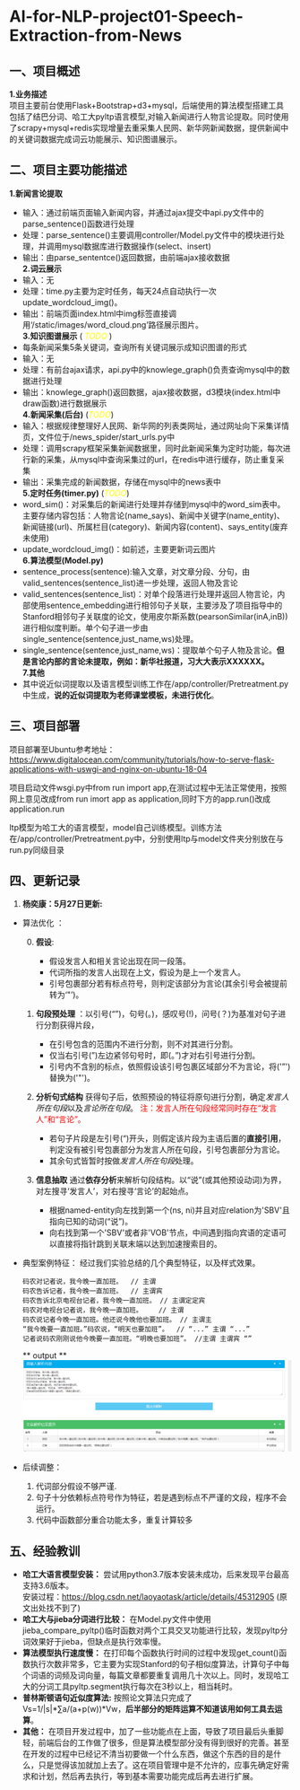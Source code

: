 # AI-for-NLP-project01-Speech-Extraction-from-News

## 一、项目概述

**1.业务描述**  
项目主要前台使用Flask+Bootstrap+d3+mysql，后端使用的算法模型搭建工具包括了结巴分词、哈工大pyltp语言模型,对输入新闻进行人物言论提取。同时使用了scrapy+mysql+redis实现增量去重采集人民网、新华网新闻数据，提供新闻中的关键词数据完成词云功能展示、知识图谱展示。

## 二、项目主要功能描述

**1.新闻言论提取**  
+ 输入：通过前端页面输入新闻内容，并通过ajax提交中api.py文件中的parse_sentence()函数进行处理  
+ 处理：parse_sentence()主要调用controller/Model.py文件中的模块进行处理，并调用mysql数据库进行数据操作(select、insert)  
+ 输出：由parse_sententce()返回数据，由前端ajax接收数据  
**2.词云展示**  
+ 输入：无  
+ 处理：time.py主要为定时任务，每天24点自动执行一次update_wordcloud_img()。  
+ 输出：前端页面index.html中img标签直接调用‘/static/images/word_cloud.png’路径展示图片。  
**3.知识图谱展示** (<a style='color:yellow'> *TODO* </a>)   
+ 每条新闻采集5条关键词，查询所有关键词展示成知识图谱的形式  
+ 输入：无  
+ 处理：有前台ajax请求，api.py中的knowlege_graph()负责查询mysql中的数据进行处理
+ 输出：knowlege_graph()返回数据，ajax接收数据，d3模块(index.html中draw函数)进行数据展示  
**4.新闻采集(后台)**  (<a style='color:yellow'>*TODO*</a>)
+ 输入：根据规律整理好人民网、新华网的列表类网址，通过网址向下采集详情页，文件位于/news_spider/start_urls.py中  
+ 处理：调用scrapy框架采集新闻数据里，同时此新闻采集为定时功能，每次进行新的采集，从mysql中查询采集过的url，在redis中进行缓存，防止重复采集  
+ 输出：采集完成的新闻数据，存储在mysql中的news表中  
**5.定时任务(timer.py)** (<a style='color:yellow'>*TODO*</a>) 
+ word_sim()：对采集后的新闻进行处理并存储到mysql中的word_sim表中。主要存储内容包括：人物言论(name_says)、新闻中关键字(name_entity)、新闻链接(url)、所属栏目(category)、新闻内容(content)、says_entity(废弃未使用)  
+ update_wordcloud_img()：如前述，主要更新词云图片  
**6.算法模型(Model.py)**  
+ sentence_process(sentence):输入文章，对文章分段、分句，由valid_sentences(sentence_list)进一步处理，返回人物及言论
+ valid_sentences(sentence_list)：对单个段落进行处理并返回人物言论，内部使用sentence_embedding进行相邻句子关联，主要涉及了项目指导中的Stanford相邻句子关联度的论文，使用皮尔斯系数(pearsonSimilar(inA,inB))进行相似度判断。单个句子进一步由single_sentence(sentence,just_name,ws)处理。
+ single_sentence(sentence,just_name,ws)：提取单个句子人物及言论。**但是言论内部的言论未提取，例如：新华社报道，习大大表示XXXXXX。**  
**7.其他**
+ 其中说近似词提取以及语言模型训练工作在/app/controller/Pretreatment.py中生成，**说的近似词提取为老师课堂模板，未进行优化**。

## 三、项目部署

项目部署至Ubuntu参考地址：https://www.digitalocean.com/community/tutorials/how-to-serve-flask-applications-with-uswgi-and-nginx-on-ubuntu-18-04

项目启动文件wsgi.py中from run import app,在测试过程中无法正常使用，按照网上意见改成from run imort app as application,同时下方的app.run()改成application.run

ltp模型为哈工大的语言模型，model自己训练模型。训练方法在/app/controller/Pretreatment.py中，分别使用ltp与model文件夹分别放在与run.py同级目录

## 四、更新记录

1. **杨奕康：5月27日更新:**
* 算法优化 ：

    0. **假设**: 
        * 假设发言人和相关言论出现在同一段落。
        * 代词所指的发言人出现在上文，假设为是上一个发言人。
        * 引号包裹部分若有标点符号，则判定该部分为言论(其余引号会被提前转为‘"’)。
    
    1. **句段预处理** ：以引号(“”)，句号(。)，感叹号(!)，问号(？)为基准对句子进行分割获得片段，
        * 在引号包含的范围内不进行分割，则不对其进行分割。
        * 仅当右引号(”)左边紧邻句号时，即(。”)才对右引号进行分割。
        * 引号内不含别的标点，依照假设该引号包裹区域部分不为言论，将('”')替换为('"')。
        
    2. **分析句式结构** 获得句子后，依照预设的特征将原句进行分割，确定*发言人所在句段*以及*言论所在句段*。<a style='color:red'> 注：发言人所在句段经常同时存在“发言人”和“言论”。 </a>
        * 若句子片段是左引号(“)开头，则假定该片段为主语后置的**直接引用**，判定没有被引号包裹部分为发言人所在句段，引号包裹部分为言论。
        * 其余句式皆暂时按做*发言人所在句段*处理。
    3. **信息抽取** 通过**依存分析**来解析句段结构。以“说”(或其他预设动词)为界，对左搜寻‘发言人’，对右搜寻‘言论’的起始点。
        * 根据named-entity向左找到第一个(ns, ni)并且对应relation为'SBV'且指向已知的动词(“说”)。
        * 向右找到第一个'SBV'或者非'VOB'节点，中间遇到指向宾语的定语可以直接将指针跳到关联末端以达到加速搜索目的。
* 典型案例特征：
    经过我们实验总结的几个典型特征，以及样式效果。
    ```
    码农对记者说，我今晚一直加班。  // 主谓 
    码农告诉记者，我今晚一直加班。  // 主谓宾
    码农告诉北京电视台记者，我今晚一直加班。 // 主谓定定宾
    码农对电视台记者说，我今晚一直加班。    // 主谓
    码农说记者今晚一直加班。他还说今晚他也要加班。 // 主谓主
    “我今晚要一直加班。”码农说，“明天也要加班”。  // “...” 主谓 “...”
    记者说码农刚刚说他今晚要一直加班。“明晚也要加班”。 //主谓 主谓宾 “” 
    ```
    ** output **
    ![sample](images_/sample.png)
* 后续调整：
    1. 代词部分假设不够严谨.
    2. 句子十分依赖标点符号作为特征，若是遇到标点不严谨的文段，程序不会运行。
    3. 代码中函数部分重合功能太多，重复计算较多

## 五、经验教训

+ **哈工大语言模型安装：** 尝试用python3.7版本安装未成功，后来发现平台最高支持3.6版本。  
安装过程：https://blog.csdn.net/laoyaotask/article/details/45312905 (原文出处找不到了)
+ **哈工大与jieba分词进行比较：** 在Model.py文件中使用jieba_compare_pyltp()临时函数对两个工具交叉功能进行比较，发现pyltp分词效果好于jieba，但缺点是执行效率慢。
+ **算法模型执行速度慢：** 在打印每个函数执行时间的过程中发现get_count()函数执行次数非常多，它主要为实现Stanford的句子相似度算法，计算句子中每个词语的词频及词向量，每篇文章都要重复调用几十次以上。同时，发现哈工大的分词工具pyltp.segment执行每次在3秒以上，相当耗时。
+ **普林斯顿语句近似度算法:** 按照论文算法只完成了Vs=1/|s|*∑a/(a+p(w))*Vw，**后半部分的矩阵运算不知道该用如何工具去运算**。
+ **其他：** 在项目开发过程中，加了一些功能点在上面，导致了项目最后头重脚轻，前端后台的工作做了很多，但是算法模型部分没有得到很好的完善。甚至在开发的过程中已经记不清当初要做一个什么东西，做这个东西的目的是什么，只是觉得该加就加上去了。这在项目管理中是不允许的，应事先确定好需求和计划，然后再去执行，等到基本需要功能完成后再去进行扩展。